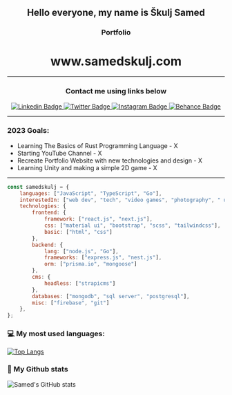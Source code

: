 
<h2 align="center">Hello everyone, my name is Škulj Samed 
<h3 align="center">Portfolio</h3>
<h1 align="center" style"text-underline:none;">www.samedskulj.com</h1>
<hr>
<h3 align="center">Contact me using links below</h3>
<div align="center">
<a target="_blank" href="https://www.linkedin.com/in/samed-%C5%A1kulj-6432051b7/">
<img src="https://img.shields.io/badge/-samedskulj-blue?style=for-the-badge&logo=Linkedin&logoColor=white&link=https://linkedin.com/in/samed-%C5%A1kulj-6432051b7/" alt="Linkedin Badge">
</a>
<a target="_blank" href="https://twitter.com/Samedkulj1">
<img src="https://img.shields.io/badge/samedskulj-1ca0f1?style=for-the-badge&logo=twitter&logoColor=white&link=https://twitter.com/Samedkulj1" alt="Twitter Badge">
</a>
<a target="_blank" href="https://www.instagram.com/sameds11/">
<img src="https://img.shields.io/badge/-samedskulj-E1306C?style=for-the-badge&logo=Instagram&logoColor=white&link=https://instagram.com/sameds11/" alt="Instagram Badge">
</a>
<a target="_blank" href="https://www.behance.net/samedskulj">
<img src="https://img.shields.io/badge/-samedskulj-141414?style=for-the-badge&logo=Behance&logoColor=white&link=https://behance.net/samedskulj" alt="Behance Badge">
</a>
</div>
<hr>
<h3>2023 Goals:</h3>
<ul>
   <li>Learning The Basics of Rust Programming Language - X</li>
   <li>Starting YouTube Channel - X</li>
   <li>Recreate Portfolio Website with new technologies and design - X</li>
   <li>Learning Unity and making a simple 2D game - X</li>
</ul>
<hr>

```javascript
const samedskulj = {
    languages: ["JavaScript", "TypeScript", "Go"],
    interestedIn: ["web dev", "tech", "video games", "photography", " ui/ux design", "youtube"],
    technologies: {
        frontend: {
            framework: ["react.js", "next.js"],
            css: ["material ui", "bootstrap", "scss", "tailwindcss"],
            basic: ["html", "css"]
        },
        backend: {
            lang: ["node.js", "Go"],
            frameworks: ["express.js", "nest.js"],
            orm: ["prisma.io", "mongoose"]
        },
        cms: {
            headless: ["strapicms"]
        },
        databases: ["mongodb", "sql server", "postgresql"],
        misc: ["firebase", "git"]
    },
};
```


### 💻 My most used languages:
[![Top Langs](https://github-readme-stats.vercel.app/api/top-langs/?username=samedskulj&layout=compact&text_color=daf7dc&bg_color=151515)](https://github.com/devSouvik/github-readme-stats)
### 📖 My Github stats
![Samed's GitHub stats](https://github-readme-stats.vercel.app/api?username=samedskulj&count_private=true)  








